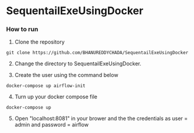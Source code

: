 # SequentailExeUsingDocker

### How to run

1. Clone the repository
```
git clone https://github.com/BHANUREDDYCHADA/SequentailExeUsingDocker
```

2. Change the directory to SequentailExeUsingDocker.

3. Create the user using the command below
```
docker-compose up airflow-init
```
4. Turn up your docker compose file
```
docker-compose up
```

5. Open "localhost:8081" in your brower and the the credentials as user = admin and password = airflow
